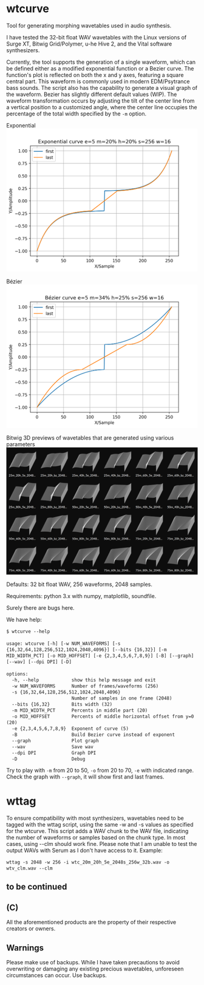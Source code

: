 # wtcurve

Tool for generating morphing wavetables used in audio synthesis.

I have tested the 32-bit float WAV wavetables with the Linux versions of Surge XT, Bitwig Grid/Polymer, u-he Hive 2, and the Vital software synthesizers.

Currently, the tool supports the generation of a single waveform, which can be defined either as a modified exponential function or a Bezier curve. The function's plot is reflected on both the x and y axes, featuring a square central part. This waveform is commonly used in modern EDM/Psytrance bass sounds. The script also has the capability to generate a visual graph of the waveform. Bezier has slightly different default values (WIP). The waveform transformation occurs by adjusting the tilt of the center line from a vertical position to a customized angle, where the center line occupies the percentage of the total width specified by the `-m` option.

Exponential
![Exponential waveforms](images/graph_exp.png)

Bézier
![Bézier waveforms](images/graph_bezier.png)

Bitwig 3D previews of wavetables that are generated using various parameters
![Bitwig previews](images/bitwig_previews.png)

Defaults: 32 bit float WAV, 256 waveforms, 2048 samples.

Requirements: python 3.x with numpy, matplotlib, soundfile.

Surely there are bugs here.

We have help:

```text
$ wtcurve --help

usage: wtcurve [-h] [-w NUM_WAVEFORMS] [-s {16,32,64,128,256,512,1024,2048,4096}] [--bits {16,32}] [-m MID_WIDTH_PCT] [-o MID_HOFFSET] [-e {2,3,4,5,6,7,8,9}] [-B] [--graph] [--wav] [--dpi DPI] [-D]

options:
  -h, --help            show this help message and exit
  -w NUM_WAVEFORMS      Number of frames/waveforms (256)
  -s {16,32,64,128,256,512,1024,2048,4096}
                        Number of samples in one frame (2048)
  --bits {16,32}        Bits width (32)
  -m MID_WIDTH_PCT      Percents in middle part (20)
  -o MID_HOFFSET        Percents of middle horizontal offset from y=0 (20)
  -e {2,3,4,5,6,7,8,9}  Exponent of curve (5)
  -B                    Build Bezier curve instead of exponent
  --graph               Plot graph
  --wav                 Save wav
  --dpi DPI             Graph DPI
  -D                    Debug
```

Try to play with `-m` from 20 to 50, `-o` from 20 to 70, `-e` with indicated range. Check the graph with `--graph`, it will show first and last frames.

# wttag

To ensure compatibility with most synthesizers, wavetables need to be tagged with the wttag script, using the same -w and -s values as specified for the wtcurve. This script adds a WAV chunk to the WAV file, indicating the number of waveforms or samples based on the chunk type. In most cases, using --clm should work fine. Please note that I am unable to test the output WAVs with Serum as I don't have access to it. Example:

```text
wttag -s 2048 -w 256 -i wtc_20m_20h_5e_2048s_256w_32b.wav -o wtv_clm.wav --clm
```

## to be continued

## (C)

All the aforementioned products are the property of their respective creators or owners.

## Warnings

Please make use of backups. While I have taken precautions to avoid overwriting or damaging any existing precious wavetables, unforeseen circumstances can occur. Use backups.
